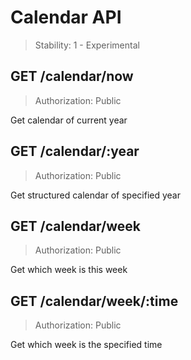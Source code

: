 Calendar API
==========

> Stability: 1 - Experimental

## GET /calendar/now

> Authorization: Public

Get calendar of current year

## GET /calendar/:year

> Authorization: Public

Get structured calendar of specified year

## GET /calendar/week

> Authorization: Public

Get which week is this week

## GET /calendar/week/:time

> Authorization: Public

Get which week is the specified time
